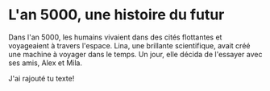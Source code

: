 # L'an 5000, une histoire du futur

Dans l'an 5000, les humains vivaient dans des cités flottantes et voyageaient à travers l'espace. Lina, une brillante scientifique, avait créé une machine à voyager dans le temps. Un jour, elle décida de l'essayer avec ses amis, Alex et Mila.

J'ai rajouté tu texte!